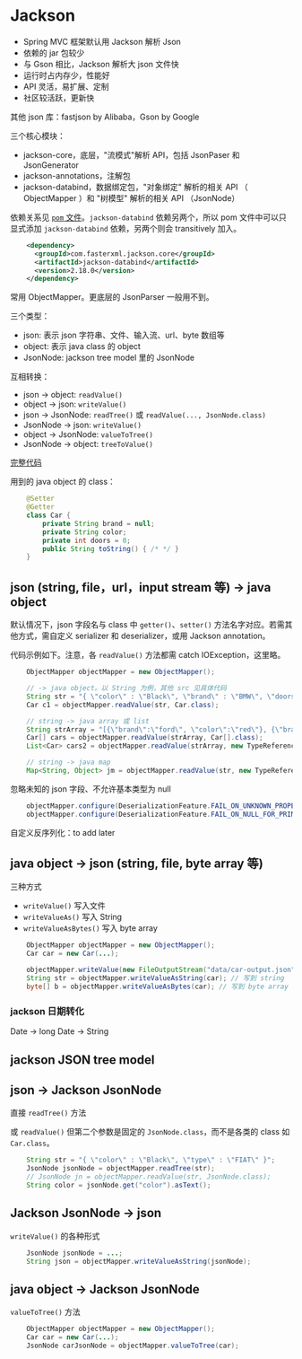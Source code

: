 # Jackson

- Spring MVC 框架默认用 Jackson 解析 Json
- 依赖的 jar 包较少
- 与 Gson 相比，Jackson 解析大 json 文件快
- 运行时占内存少，性能好
- API 灵活，易扩展、定制
- 社区较活跃，更新快

其他 json 库：fastjson by Alibaba，Gson by Google

三个核心模块：
- jackson-core，底层，"流模式"解析 API，包括 JsonPaser 和 JsonGenerator
- jackson-annotations，注解包
- jackson-databind，数据绑定包，"对象绑定" 解析的相关 API （ ObjectMapper ）和 "树模型" 解析的相关 API （JsonNode）

依赖关系见 [`pom` 文件](code/_json-demo/pom.json.xml)。`jackson-databind` 依赖另两个，所以 pom 文件中可以只显式添加 `jackson-databind` 依赖，另两个则会 transitively 加入。

```xml
    <dependency>
      <groupId>com.fasterxml.jackson.core</groupId>
      <artifactId>jackson-databind</artifactId>
      <version>2.18.0</version>
    </dependency>
```

常用 ObjectMapper。更底层的 JsonParser 一般用不到。

三个类型：
- json: 表示 json 字符串、文件、输入流、url、byte 数组等
- object: 表示 java class 的 object
- JsonNode: jackson tree model 里的 JsonNode

互相转换：
- json -> object: `readValue()`
- object -> json: `writeValue()`
- json -> JsonNode: `readTree()` 或 `readValue(..., JsonNode.class)`
- JsonNode -> json: `writeValue()`
- object -> JsonNode: `valueToTree()`
- JsonNode -> object: `treeToValue()`

[完整代码](code/_json-demo/json-jackson-demo.java)

用到的 java object 的 class：

```java
    @Setter
    @Getter
    class Car {
        private String brand = null;
        private String color;
        private int doors = 0;
        public String toString() { /* */ }
    }
```

## json (string, file，url，input stream 等) -> java object

默认情况下，json 字段名与 class 中 `getter()`、`setter()` 方法名字对应。若需其他方式，需自定义 serializer 和 deserializer，或用 Jackson annotation。

代码示例如下。注意，各 `readValue()` 方法都需 catch IOException，这里略。

```java
    ObjectMapper objectMapper = new ObjectMapper();

    // -> java object。以 String 为例，其他 src 见具体代码
    String str = "{ \"color\" : \"Black\", \"brand\" : \"BMW\", \"doors\" : 4 }";
    Car c1 = objectMapper.readValue(str, Car.class);

    // string -> java array 或 list
    String strArray = "[{\"brand\":\"ford\", \"color\":\"red\"}, {\"brand\":\"Fiat\"}]";
    Car[] cars = objectMapper.readValue(strArray, Car[].class);
    List<Car> cars2 = objectMapper.readValue(strArray, new TypeReference<List<Car>>(){});

    // string -> java map
    Map<String, Object> jm = objectMapper.readValue(str, new TypeReference<Map<String, Object>>(){});
```

忽略未知的 json 字段、不允许基本类型为 null

```java
    objectMapper.configure(DeserializationFeature.FAIL_ON_UNKNOWN_PROPERTIES, false);
    objectMapper.configure(DeserializationFeature.FAIL_ON_NULL_FOR_PRIMITIVES, true);
```

自定义反序列化：to add later

## java object -> json (string, file, byte array 等)

三种方式
- `writeValue()` 写入文件
- `writeValueAs()` 写入 String
- `writeValueAsBytes()` 写入 byte array

```java
    ObjectMapper objectMapper = new ObjectMapper();
    Car car = new Car(...);

    objectMapper.writeValue(new FileOutputStream("data/car-output.json"), car); // 写到 file
    String str = objectMapper.writeValueAsString(car); // 写到 string
    byte[] b = objectMapper.writeValueAsBytes(car); // 写到 byte array
```

### jackson 日期转化

Date -> long
Date -> String

## jackson JSON tree model

## json -> Jackson JsonNode

直接 `readTree()` 方法

或 `readValue()` 但第二个参数是固定的 `JsonNode.class`，而不是各类的 class 如 `Car.class`。

```java
    String str = "{ \"color\" : \"Black\", \"type\" : \"FIAT\" }";
    JsonNode jsonNode = objectMapper.readTree(str);
    // JsonNode jn = objectMapper.readValue(str, JsonNode.class);
    String color = jsonNode.get("color").asText();
```

## Jackson JsonNode -> json

`writeValue()` 的各种形式

```java
    JsonNode jsonNode = ...;
    String json = objectMapper.writeValueAsString(jsonNode);
```

## java object -> Jackson JsonNode

`valueToTree()` 方法

```java
    ObjectMapper objectMapper = new ObjectMapper();
    Car car = new Car(...);
    JsonNode carJsonNode = objectMapper.valueToTree(car);
```

